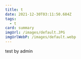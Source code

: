 ```yaml
---
title: t
date: 2021-12-30T03:11:50.684Z
tags:
  - t
card: summary
imgUrl: /images/default.JPG
imgUrlWebP: /images/default.webp
---
```

test by admin
